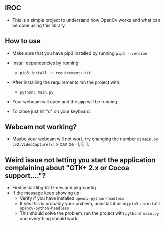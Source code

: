 ## IROC
 - This is a simple project to understand how OpenCv works and what can be done using this library.

## How to use
 - Make sure that you have pip3 installed by running `pip3 --version`
 - Install dependencies by running
    - `pip3 install -r requirements.txt`

 - After installing the requirements run the project with:
    - `python3 main.py`
 - Your webcam will open and the app will be running.
 - To close just hit "q" on your keyboard.

 ## Webcam not working?
  - Maybe your webcam will not work, try changing the number at `main.py` `cv2.VideoCapture(x)` x can be -1, 0, 1.

 ## Weird issue not letting you start the application complaining about "GTK+ 2.x or Cocoa support...."?
  - First install libgtk2.0-dev and pkg-config
  - If the message keep showing up:
    - Verify if you have installed `opencv-python-headless`
    - If yes this is probably your problem, uninstall it using `pip3 uninstall opencv-python-headless`
    - This should solve the problem, run the project with `python3 main.py` and everything should work.
